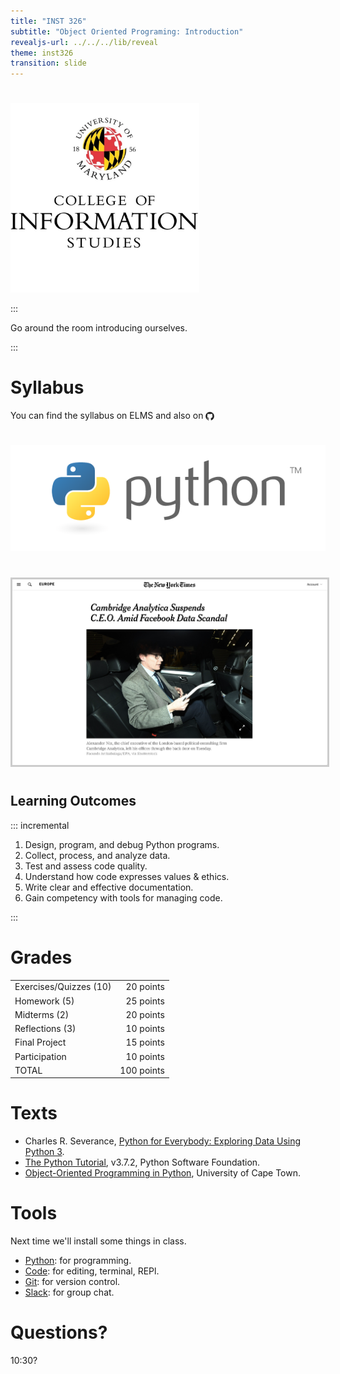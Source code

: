 ```yaml
---
title: "INST 326"
subtitle: "Object Oriented Programing: Introduction"
revealjs-url: ../../../lib/reveal
theme: inst326
transition: slide
---
```


#

<img width="60%" src="images/ischool.jpg">

:::

Go around the room introducing ourselves.

:::

# Syllabus

You can find the syllabus on ELMS and also on <a href="https://edsu.github.io/inst326/syllabus/sp2019-105.pdf"><img src="images/github.jpg" style="vertical-align: middle; height: 1em"></a>

#

<a href="https://python.org"><img src="images/python.png"></a>

#

<a href="https://www.nytimes.com/2018/03/20/world/europe/cambridge-analytica-ceo-suspended.html"><img src="images/ethics.png" style="border: 3px solid #ccc"></a>

# 

## Learning Outcomes

::: incremental

1. Design, program, and debug Python programs.
2. Collect, process, and analyze data.
3. Test and assess code quality.
4. Understand how code expresses values & ethics.
5. Write clear and effective documentation.
6. Gain competency with tools for managing code.

:::

# Grades

|                        |            |
|------------------------| ---------: |
| Exercises/Quizzes (10) |  20 points |
| Homework (5)           |  25 points |
| Midterms (2)           |  20 points |
| Reflections (3)        |  10 points |
| Final Project          |  15 points |
| Participation          |  10 points |
| TOTAL                  | 100 points |

# Texts

* Charles R. Severance, [Python for Everybody: Exploring Data Using Python 3](http://py4e.com). 
* [The Python Tutorial](https://docs.python.org/3/tutorial/index.html), v3.7.2, Python Software Foundation.
* [Object-Oriented Programming in Python](https://www.cs.uct.ac.za/mit_notes/python/), University of Cape Town. 

# Tools

Next time we'll install some things in class.

* [Python](https://python.org/download): for programming.
* [Code](https://code.visualstudio.com/): for editing, terminal, REPl.
* [Git](https://git-scm.com/): for version control.
* [Slack](http://umd-cis.slack.com/): for group chat.

# Questions?

10:30?

